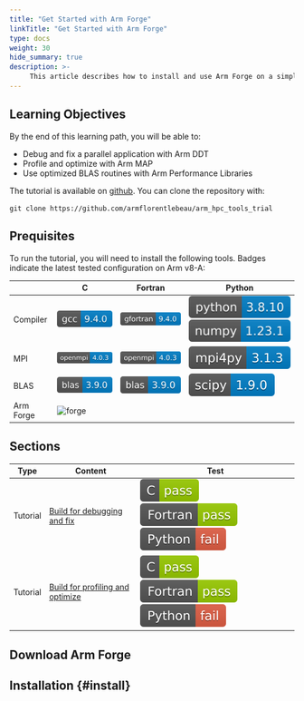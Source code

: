 ```yaml
---
title: "Get Started with Arm Forge"
linkTitle: "Get Started with Arm Forge"
type: docs
weight: 30
hide_summary: true
description: >-
     This article describes how to install and use Arm Forge on a simple parallel application.
---
```


## Learning Objectives

By the end of this learning path, you will be able to:

- Debug and fix a parallel application with Arm DDT
- Profile and optimize with Arm MAP
- Use optimized BLAS routines with Arm Performance Libraries

The tutorial is available on [github](https://github.com/armflorentlebeau/arm_hpc_tools_trial). You can clone the repository with:

```console
git clone https://github.com/armflorentlebeau/arm_hpc_tools_trial
```

## Prequisites

To run the tutorial, you will need to install the following tools. Badges indicate the latest tested configuration on Arm v8-A:

|           | C   | Fortran | Python |
| ---       | --- | ---     | ---    |
| Compiler  | ![c_compiler](https://raw.githubusercontent.com/armflorentlebeau/arm_hpc_tools_trial/master/.github/badges/gcc.svg) | ![f_compiler](https://raw.githubusercontent.com/armflorentlebeau/arm_hpc_tools_trial/master/.github/badges/gfortran.svg) | ![python](https://raw.githubusercontent.com/armflorentlebeau/arm_hpc_tools_trial/master/.github/badges/python.svg) ![numpy](https://raw.githubusercontent.com/armflorentlebeau/arm_hpc_tools_trial/master/.github/badges/numpy.svg) |
| MPI       | ![openmpi](https://raw.githubusercontent.com/armflorentlebeau/arm_hpc_tools_trial/master/.github/badges/openmpi.svg) | ![openmpi](https://raw.githubusercontent.com/armflorentlebeau/arm_hpc_tools_trial/master/.github/badges/openmpi.svg) | ![mpi4py](https://raw.githubusercontent.com/armflorentlebeau/arm_hpc_tools_trial/master/.github/badges/mpi4py.svg) |
| BLAS      | ![blas](https://raw.githubusercontent.com/armflorentlebeau/arm_hpc_tools_trial/master/.github/badges/blas.svg) | ![blas](https://raw.githubusercontent.com/armflorentlebeau/arm_hpc_tools_trial/master/.github/badges/blas.svg) | ![scipy](https://raw.githubusercontent.com/armflorentlebeau/arm_hpc_tools_trial/master/.github/badges/scipy.svg) |
| Arm Forge | ![forge](https://img.shields.io/badge/forge-22.0.2-blue) |

## Sections

|          Type | Content                                    | Test |
| ---           | ---                                        | ---  |
| Tutorial      | [Build for debugging and fix](/hpc/get_started_forge/debug)       | ![c_debug](https://raw.githubusercontent.com/armflorentlebeau/arm_hpc_tools_trial/master/.github/badges/c_dbg.svg) ![f_debug](https://raw.githubusercontent.com/armflorentlebeau/arm_hpc_tools_trial/master/.github/badges/f_dbg.svg) ![py_debug](https://raw.githubusercontent.com/armflorentlebeau/arm_hpc_tools_trial/master/.github/badges/py_dbg.svg) |
| Tutorial      | [Build for profiling and optimize](/hpc/get_started_forge/profile)  | ![c_profile](https://raw.githubusercontent.com/armflorentlebeau/arm_hpc_tools_trial/master/.github/badges/c_prof.svg) ![f_profile](https://raw.githubusercontent.com/armflorentlebeau/arm_hpc_tools_trial/master/.github/badges/f_prof.svg) ![py_profile](https://raw.githubusercontent.com/armflorentlebeau/arm_hpc_tools_trial/master/.github/badges/py_prof.svg) |

## Download Arm Forge

## Installation {#install}
